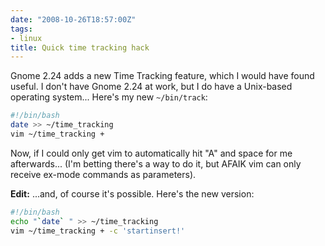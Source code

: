 ```yaml
---
date: "2008-10-26T18:57:00Z"
tags:
- linux
title: Quick time tracking hack
---
```


Gnome 2.24 adds a new Time Tracking feature, which I would have found useful. I
don't have Gnome 2.24 at work, but I do have a Unix-based operating system...
Here's my new `~/bin/track`:

```bash
#!/bin/bash
date >> ~/time_tracking
vim ~/time_tracking +
```

Now, if I could only get vim to automatically hit "A" and space for me
afterwards... (I'm betting there's a way to do it, but AFAIK vim can only
receive ex-mode commands as parameters).

**Edit:** ...and, of course it's possible. Here's the new version:

```bash
#!/bin/bash
echo "`date` " >> ~/time_tracking
vim ~/time_tracking + -c 'startinsert!'
```
